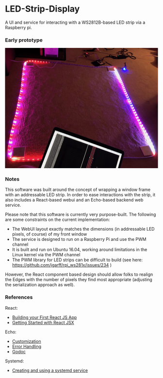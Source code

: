 # LED-Strip-Display

A UI and service for interacting with a WS2812B-based LED strip via a Raspberry pi.


### Early prototype

![Early prototype](early-prototype.jpg)


### Notes

This software was built around the concept of wrapping a window frame with an addressable LED strip. In order to ease interactions with the strip, it also includes a React-based webui and an Echo-based backend web service.

Please note that this software is currently very purpose-built. The following are some constraints on the current implementation:

* The WebUI layout exactly matches the dimensions (in addressable LED pixels, of course) of my front window
* The service is designed to run on a Raspberry Pi and use the PWM channel
* It is built and run on Ubuntu 16.04, working around limitations in the Linux kernel via the PWM channel
* The PWM library for LED strips can be difficult to build (see here: https://github.com/jgarff/rpi_ws281x/issues/234 )

However, the React component based design should allow folks to realign the Edges with the number of pixels they find most appropriate (adjusting the serialization approach as well).


### References

React:
* [Building your First React JS App](https://medium.com/learning-new-stuff/building-your-first-react-js-app-d53b0c98dc)
* [Getting Started with React JSX](https://www.sitepoint.com/getting-started-react-jsx/)

Echo:
* [Customization](https://echo.labstack.com/guide/customization)
* [Error Handling](https://echo.labstack.com/guide/error-handling)
* [Godoc](https://godoc.org/github.com/labstack/echo)

Systemd:
* [Creating and using a systemd service](https://www.digitalocean.com/community/questions/convert-run-at-startup-script-from-upstart-to-systemd-for-ubuntu-16)